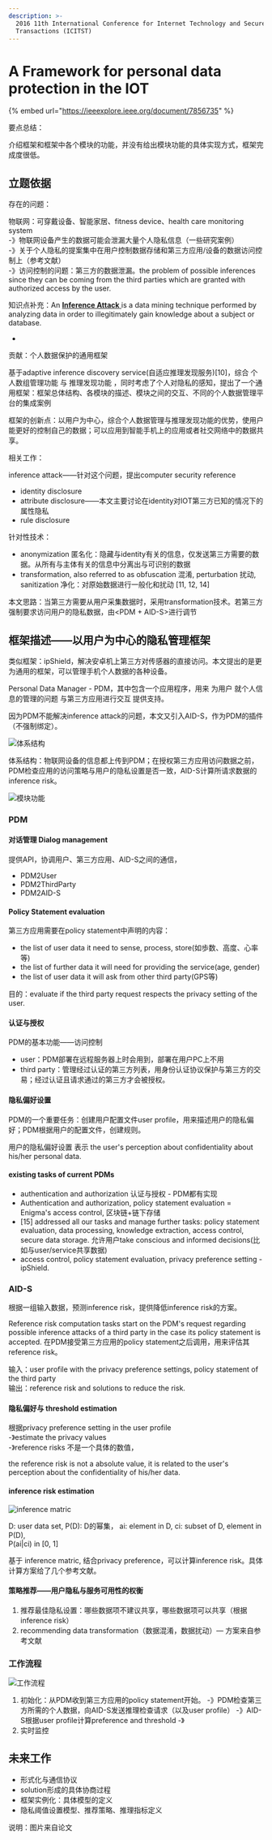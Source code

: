 ```yaml
---
description: >-
  2016 11th International Conference for Internet Technology and Secured
  Transactions (ICITST)
---
```


# A Framework for personal data protection in the IOT

{% embed url="https://ieeexplore.ieee.org/document/7856735" %}

要点总结：

介绍框架和框架中各个模块的功能，并没有给出模块功能的具体实现方式，框架完成度很低。

## 立题依据

存在的问题：

物联网：可穿戴设备、智能家居、fitness device、health care monitoring system  
 -》物联网设备产生的数据可能会泄漏大量个人隐私信息（一些研究案例）  
 -》关于个人隐私的提案集中在用户控制数据存储和第三方应用/设备的数据访问控制上（参考文献）  
 -》访问控制的问题：第三方的数据泄漏。the problem of possible inferences since they can be coming from the third parties which are granted with authorized access by the user.

知识点补充：An [**Inference Attack** ](https://en.wikipedia.org/wiki/Inference_attack)is a data mining technique performed by analyzing data in order to illegitimately gain knowledge about a subject or database.

* 
贡献：个人数据保护的通用框架

基于adaptive inference discovery service\(自适应推理发现服务\)\[10\]，综合 个人数组管理功能 与 推理发现功能 ，同时考虑了个人对隐私的感知，提出了一个通用框架：框架总体结构、各模块的描述、模块之间的交互、不同的个人数据管理平台的集成案例

框架的创新点：以用户为中心，综合个人数据管理与推理发现功能的优势，使用户能更好的控制自己的数据；可以应用到智能手机上的应用或者社交网络中的数据共享。

相关工作：

inference attack——针对这个问题，提出computer security reference

* identity disclosure
* attribute disclosure——本文主要讨论在identity对IOT第三方已知的情况下的属性隐私
* rule disclosure

针对性技术：

* anonymization 匿名化：隐藏与identity有关的信息，仅发送第三方需要的数据。从所有与主体有关的信息中分离出与可识别的数据
* transformation, also referred to as obfuscation 混淆, perturbation 扰动, sanitization 净化：对原始数据进行一般化和扰动 \[11, 12, 14\]

本文思路：当第三方需要从用户采集数据时，采用transformation技术。若第三方强制要求访问用户的隐私数据，由&lt;PDM + AID-S&gt;进行调节

## 框架描述——以用户为中心的隐私管理框架

类似框架：ipShield，解决安卓机上第三方对传感器的直接访问。本文提出的是更为通用的框架，可以管理手机个人数据的各种设备。

Personal Data Manager - PDM，其中包含一个应用程序，用来 为用户 就个人信息的管理的问题 与第三方应用进行交互 提供支持。

因为PDM不能解决inference attack的问题，本文又引入AID-S，作为PDM的插件（不强制绑定）。

![&#x4F53;&#x7CFB;&#x7ED3;&#x6784;](../.gitbook/assets/image.png)

体系结构：物联网设备的信息都上传到PDM；在授权第三方应用访问数据之前，PDM检查应用的访问策略与用户的隐私设置是否一致，AID-S计算所请求数据的inference risk。

![&#x6A21;&#x5757;&#x529F;&#x80FD;](../.gitbook/assets/image%20%2815%29.png)

### PDM

#### 对话管理 Dialog management

提供API，协调用户、第三方应用、AID-S之间的通信，

* PDM2User
* PDM2ThirdParty
* PDM2AID-S

#### Policy Statement evaluation

第三方应用需要在policy statement中声明的内容：

* the list of user data it need to sense, process, store\(如歩数、高度、心率等\)
* the list of further data it will need for providing the service\(age, gender\)
* the list of user data it will ask from other third party\(GPS等\)

目的：evaluate if the third party request respects the privacy setting of the user.

#### 认证与授权

PDM的基本功能——访问控制

* user：PDM部署在远程服务器上时会用到，部署在用户PC上不用
* third party：管理经过认证的第三方列表，用身份认证协议保护与第三方的交易；经过认证且请求通过的第三方才会被授权。

#### 隐私偏好设置

PDM的一个重要任务：创建用户配置文件user profile，用来描述用户的隐私偏好；PDM根据用户的配置文件，创建规则。

用户的隐私偏好设置 表示 the user's perception about confidentiality about his/her personal data.

#### existing tasks of current PDMs

* authentication and authorization 认证与授权 - PDM都有实现
* Authentication and authorization, policy statement evaluation = Enigma's access control, 区块链+链下存储
* \[15\] addressed all our tasks and manage further tasks: policy statement evaluation, data processing, knowledge extraction, access control, secure data storage. 允许用户take conscious and informed decisions\(比如与user/service共享数据\)
* access control, policy statement evaluation, privacy preference setting - ipShield.

### AID-S

根据一组输入数据，预测inference risk，提供降低inference risk的方案。

Reference risk computation tasks start on the PDM's request regarding possible inference attacks of a third party in the case its policy statement is accepted. 在PDM接受第三方应用的policy statement之后调用，用来评估其reference risk。

输入：user profile with the privacy preference settings, policy statement of the third party  
输出：reference risk and solutions to reduce the risk.

#### 隐私偏好与 threshold estimation

根据privacy preference setting in the user profile   
 -》estimate the privacy values  
 -》reference risks 不是一个具体的数值，

the reference risk is not a absolute value, it is related to the user's perception about the confidentiality of his/her data.

#### inference risk estimation

![inference matric](../.gitbook/assets/image%20%2810%29.png)

D: user data set, P\(D\): D的幂集， ai: element in D, ci: subset of D, element in P\(D\),  
P\(ai\|ci\) in \[0, 1\]

基于 inference matric, 结合privacy preference，可以计算inference risk。具体计算方案给了几个参考文献。

#### 策略推荐——用户隐私与服务可用性的权衡

1. 推荐最佳隐私设置：哪些数据项不建议共享，哪些数据项可以共享（根据inference risk）
2. recommending data transformation（数据混淆，数据扰动）— 方案来自参考文献

### 工作流程

![&#x5DE5;&#x4F5C;&#x6D41;&#x7A0B;](../.gitbook/assets/image%20%2818%29.png)

1. 初始化：从PDM收到第三方应用的policy statement开始。 -》PDM检查第三方所需的个人数据，向AID-S发送推理检查请求（以及user profile） -》AID-S根据user profile计算preference and threshold -》
2. 实时监控

## 未来工作

* 形式化与通信协议
* solution形成的具体协商过程
* 框架实例化：具体模型的定义
* 隐私阈值设置模型、推荐策略、推理指标定义



说明：图片来自论文



